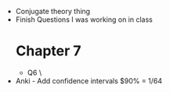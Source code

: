 - Conjugate theory thing
- Finish Questions I was working on in class
	# Chapter 7
	- Q6
\
- Anki - Add confidence intervals
	$90% = 1/64